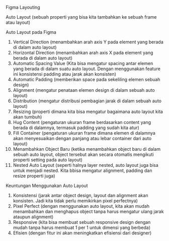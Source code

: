 Figma Layouting

Auto Layout (sebuah properti yang bisa kita tambahkan ke sebuah frame atau layout)

Auto Layout pada Figma

1. Vertical Direction (menambahkan arah axis Y pada element yang berada di dalam auto layout)
2. Horizontal Direction (menambahkan arah axis X pada element yang berada di dalam auto layout)
3. Automatic Spacing Value (Kita bisa mengatur spacing antar elemen yang berada di dalam suatu auto layout. Dengan menggunakan feature ini konsistensi padding atau jarak akan konsisten)
4. Automatic Padding (memberikan space pada sekeliling elemen sebuah design)
5. Alignment (mengatur penataan elemen design di dalam sebuah auto layout)
6. Distribution (mengatur distribusi pembagian jarak di dalam sebuah auto layout)
7. Resizing (properti dimana kita bisa mengatur bagaimana auto layout kita akan tumbuh)
8. Hug Content (pengaturan ukuran frame berdasarkan content yang berada di dalamnya, termasuk padding yang sudah kita atur)
9. Fill Container (pengaturan ukuran frame dimana elemen di dalamnya akan menyesuaikan dengan panjang atau lebar container dari auto layout)
10. Menambahkan Object Baru (ketika menambahkan object baru di dalam sebuah auto layout, object tersebut akan secara otomatis mengikuti properti setting pada auto layout)
11. Nested Auto Layout (seperti halnya layer nested, auto layout juga bisa untuk menjadi nested. Kita bbisa mengatur alignment, padding dan resize properti juga)

Keuntungan Menggunakan Auto Layout

1. Konsistensi (jarak antar object design, layout dan alignment akan konsisten. Jadi kita tidak perlu memikirkan pixel perfectnya)
2. Pixel Perfect (dengan menggunakan auto layout, kita akan mudah menambahkan dan menghapus object tanpa harus mengatur ulang jarak ataupun alignment)
3. Responsive (kita bisa membuat sebuah responsive design dengan mudah tanpa harus membuat 1 per 1 untuk dimensi yang berbeda)
4. Efisien (dengan fitur ini akan meningkatkan efisiensi dari designer)
